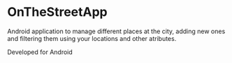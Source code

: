 # OnTheStreetApp
Android application to manage different places at the city, adding new ones and filtering them using your locations and other atributes.

Developed for Android
